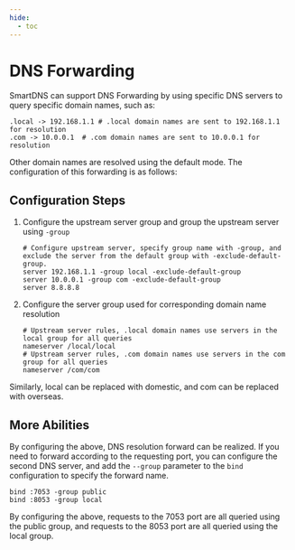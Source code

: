 ```yaml
---
hide:
  - toc
---
```


# DNS Forwarding

SmartDNS can support DNS Forwarding by using specific DNS servers to query specific domain names, such as:

```shell
.local -> 192.168.1.1 # .local domain names are sent to 192.168.1.1 for resolution
.com -> 10.0.0.1  # .com domain names are sent to 10.0.0.1 for resolution
```

Other domain names are resolved using the default mode. The configuration of this forwarding is as follows:

## Configuration Steps

1. Configure the upstream server group and group the upstream server using `-group`

    ```shell
    # Configure upstream server, specify group name with -group, and exclude the server from the default group with -exclude-default-group.
    server 192.168.1.1 -group local -exclude-default-group
    server 10.0.0.1 -group com -exclude-default-group
    server 8.8.8.8
    ```

1. Configure the server group used for corresponding domain name resolution

    ```shell
    # Upstream server rules, .local domain names use servers in the local group for all queries
    nameserver /local/local
    # Upstream server rules, .com domain names use servers in the com group for all queries
    nameserver /com/com
    ```

Similarly, local can be replaced with domestic, and com can be replaced with overseas.

## More Abilities

By configuring the above, DNS resolution forward can be realized. If you need to forward according to the requesting port, you can configure the second DNS server, and add the `--group` parameter to the `bind` configuration to specify the forward name.

```shell
bind :7053 -group public
bind :8053 -group local
```

By configuring the above, requests to the 7053 port are all queried using the public group, and requests to the 8053 port are all queried using the local group.
